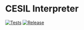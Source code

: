 # CESIL Interpreter

[![Tests](https://github.com/cmh-dev/cesil/actions/workflows/tests.yml/badge.svg)](https://github.com/cmh-dev/cesil/actions/workflows/tests.yml)
[![Release](https://github.com/cmh-dev/cesil/actions/workflows/release.yml/badge.svg)](https://github.com/cmh-dev/cesil/actions/workflows/release.yml)
